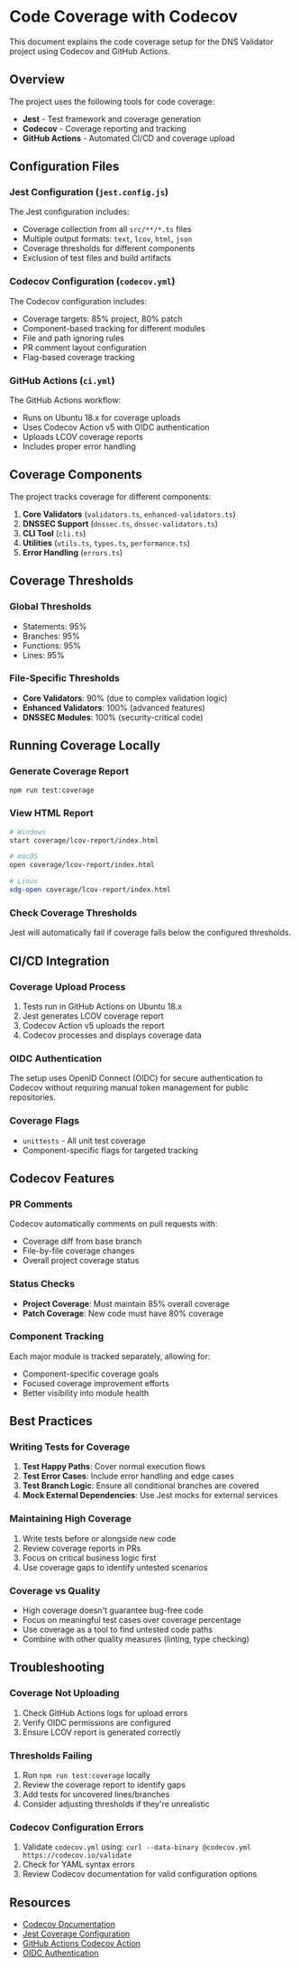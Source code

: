 # Code Coverage with Codecov

This document explains the code coverage setup for the DNS Validator project using Codecov and GitHub Actions.

## Overview

The project uses the following tools for code coverage:

- **Jest** - Test framework and coverage generation
- **Codecov** - Coverage reporting and tracking
- **GitHub Actions** - Automated CI/CD and coverage upload

## Configuration Files

### Jest Configuration (`jest.config.js`)

The Jest configuration includes:

- Coverage collection from all `src/**/*.ts` files
- Multiple output formats: `text`, `lcov`, `html`, `json`
- Coverage thresholds for different components
- Exclusion of test files and build artifacts

### Codecov Configuration (`codecov.yml`)

The Codecov configuration includes:

- Coverage targets: 85% project, 80% patch
- Component-based tracking for different modules
- File and path ignoring rules
- PR comment layout configuration
- Flag-based coverage tracking

### GitHub Actions (`ci.yml`)

The GitHub Actions workflow:

- Runs on Ubuntu 18.x for coverage uploads
- Uses Codecov Action v5 with OIDC authentication
- Uploads LCOV coverage reports
- Includes proper error handling

## Coverage Components

The project tracks coverage for different components:

1. **Core Validators** (`validators.ts`, `enhanced-validators.ts`)
2. **DNSSEC Support** (`dnssec.ts`, `dnssec-validators.ts`)
3. **CLI Tool** (`cli.ts`)
4. **Utilities** (`utils.ts`, `types.ts`, `performance.ts`)
5. **Error Handling** (`errors.ts`)

## Coverage Thresholds

### Global Thresholds

- Statements: 95%
- Branches: 95%
- Functions: 95%
- Lines: 95%

### File-Specific Thresholds

- **Core Validators**: 90% (due to complex validation logic)
- **Enhanced Validators**: 100% (advanced features)
- **DNSSEC Modules**: 100% (security-critical code)

## Running Coverage Locally

### Generate Coverage Report

```bash
npm run test:coverage
```

### View HTML Report

```bash
# Windows
start coverage/lcov-report/index.html

# macOS
open coverage/lcov-report/index.html

# Linux
xdg-open coverage/lcov-report/index.html
```

### Check Coverage Thresholds

Jest will automatically fail if coverage falls below the configured thresholds.

## CI/CD Integration

### Coverage Upload Process

1. Tests run in GitHub Actions on Ubuntu 18.x
2. Jest generates LCOV coverage report
3. Codecov Action v5 uploads the report
4. Codecov processes and displays coverage data

### OIDC Authentication

The setup uses OpenID Connect (OIDC) for secure authentication to Codecov without requiring manual token management for public repositories.

### Coverage Flags

- `unittests` - All unit test coverage
- Component-specific flags for targeted tracking

## Codecov Features

### PR Comments

Codecov automatically comments on pull requests with:

- Coverage diff from base branch
- File-by-file coverage changes
- Overall project coverage status

### Status Checks

- **Project Coverage**: Must maintain 85% overall coverage
- **Patch Coverage**: New code must have 80% coverage

### Component Tracking

Each major module is tracked separately, allowing for:

- Component-specific coverage goals
- Focused coverage improvement efforts
- Better visibility into module health

## Best Practices

### Writing Tests for Coverage

1. **Test Happy Paths**: Cover normal execution flows
2. **Test Error Cases**: Include error handling and edge cases
3. **Test Branch Logic**: Ensure all conditional branches are covered
4. **Mock External Dependencies**: Use Jest mocks for external services

### Maintaining High Coverage

1. Write tests before or alongside new code
2. Review coverage reports in PRs
3. Focus on critical business logic first
4. Use coverage gaps to identify untested scenarios

### Coverage vs Quality

- High coverage doesn't guarantee bug-free code
- Focus on meaningful test cases over coverage percentage
- Use coverage as a tool to find untested code paths
- Combine with other quality measures (linting, type checking)

## Troubleshooting

### Coverage Not Uploading

1. Check GitHub Actions logs for upload errors
2. Verify OIDC permissions are configured
3. Ensure LCOV report is generated correctly

### Thresholds Failing

1. Run `npm run test:coverage` locally
2. Review the coverage report to identify gaps
3. Add tests for uncovered lines/branches
4. Consider adjusting thresholds if they're unrealistic

### Codecov Configuration Errors

1. Validate `codecov.yml` using: `curl --data-binary @codecov.yml https://codecov.io/validate`
2. Check for YAML syntax errors
3. Review Codecov documentation for valid configuration options

## Resources

- [Codecov Documentation](https://docs.codecov.io/)
- [Jest Coverage Configuration](https://jestjs.io/docs/configuration#coverage-configuration-options)
- [GitHub Actions Codecov Action](https://github.com/marketplace/actions/codecov)
- [OIDC Authentication](https://docs.codecov.io/docs/github-oidc)
